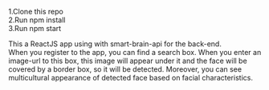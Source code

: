 
1.Clone this repo  
2.Run npm install  
3.Run npm start

This a ReactJS app using with smart-brain-api for the back-end.  
When you register to the app, you can find a search box. When you enter an image-url to this box, this image will appear under it and the face will be covered by a border box, so it will be detected. Moreover, you can see multicultural appearance of detected face based on facial characteristics.



